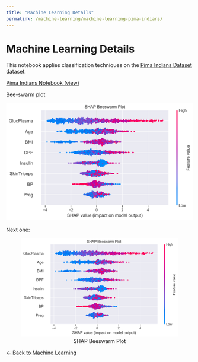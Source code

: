 ```yaml
---
title: "Machine Learning Details"
permalink: /machine-learning/machine-learning-pima-indians/
---
```


# Machine Learning Details

This notebook applies classification techniques on the [Pima Indians Dataset](https://archive.ics.uci.edu/dataset/34/diabetes) dataset.

[Pima Indians Notebook (view)](https://nbviewer.org/github/MarkThackham/MarkThackham.github.io/blob/main/Portfolio/machine-learning/pima-indians/machine-learning-pima-indians.ipynb)


Bee-swarm plot

![SHAP Beeswarm](https://raw.githubusercontent.com/MarkThackham/MarkThackham.github.io/main/Portfolio/machine-learning/pima-indians/pima_indians-shap_beeswarm.png)

Next one:

<figure style="text-align:center">
  <img src="https://raw.githubusercontent.com/MarkThackham/MarkThackham.github.io/main/Portfolio/machine-learning/pima-indians/pima_indians-shap_beeswarm.png"
       alt="SHAP Beeswarm"
       width="700">
  <figcaption>SHAP Beeswarm Plot</figcaption>
</figure>

[← Back to Machine Learning](/machine-learning/)